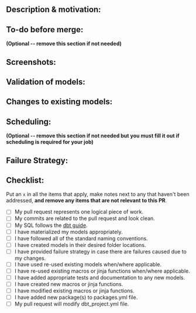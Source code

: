 ## Description & motivation: 
<!--
Describe your changes, and why you're making them. Is this linked to an open Jira ticket, or another pull request? Link it here.
-->


## To-do before merge:
**(Optional -- remove this section if not needed)**
<!--
Include any notes about things that need to happen before this PR is merged.
-->


## Screenshots:
<!--
Include screenshot(s) of the relevant section of the updated DAG. You can access your version of the DAG by running `dbt docs generate && dbt docs serve`.
-->


## Validation of models:
<!--
Include any output that confirms that the models do what is expected. This might be a link to an in-development dashboard in Tableau or BI tool, or a query that compares an existing model with a new one, or output of `dbt build` command execution.
-->


## Changes to existing models:
<!--
Include this section if you are changing any existing models. Link any related pull requests on Tableau or BI tool, or instructions for merge (e.g. whether old models should be dropped after merge, or whether a full-refresh run is required)
-->


## Scheduling:
**(Optional -- remove this section if not needed but you must fill it out if scheduling is required for your job)**
<!--
When it is time to fill this out it will, in all likelihood, require input and assistance from those who provided the initial requirements as well as those maintaining production and scheduling in order to determine all that is required here. 
In general, this should provide details like:

>Job #1 logical Name  `  `
>
>What is the dbt command to run your pipeline?  `  `
>
>Is this a new job?  `Yes/No`
>
>Is this job part of the daily critical processing window?  `Yes/No`
>
>What should be the frequency of this job run?  `daily/weekly/other(provide details if necessary)`
>
>Provide specific job start time, if applicable.  `  `
>
>What are its prerequisites?  `  `
>
>List the jobs (logical or physical) that job #1 is dependent upon, if any.  `  `
>
>List any existing jobs (logical or physical) that Job #1 is to be a pre-requisite for, if any.  `  `
>
>Expected job run time (best approximation)  `  `
-->


## Failure Strategy:
<!--
Include action required to resolve the issue if your changes cause production failure. _e.g.: revert this merge request to return branch to its previous state_
-->


## Checklist:
<!--
This checklist is mostly useful as a reminder of small things that can easily be forgotten – it is meant as a helpful tool rather than hoops to jump through.
-->
Put an `x` in all the items that apply, make notes next to any that haven't been addressed, **and remove any items that are not relevant to this PR**.

- [ ] My pull request represents one logical piece of work.
- [ ] My commits are related to the pull request and look clean.
- [ ] My SQL follows the [dbt guide](https://postholdings.sharepoint.com/:b:/r/sites/PHI/shares/IT/decision_science/Shared%20Documents/Operating%20Companies%20-%20Shared/ENT%20-%20Shared/Self%20Service/Analytic%20Technologies/dbt%20Training%20%26%20Documents/dbt%20User%20Guide.pdf?csf=1&web=1&e=8OlkX6).
- [ ] I have materialized my models appropriately.
- [ ] I have followed all of the standard naming conventions.
- [ ] I have created models in their desired folder locations.
- [ ] I have provided failure strategy in case there are failures caused due to my changes.
- [ ] I have used re-used existing models when/where applicable.
- [ ] I have re-used existing macros or jinja functions when/where applicable.
- [ ] I have added appropriate tests and documentation to any new models.
- [ ] I have created new macros or jinja functions.
- [ ] I have modified existing macros or jinja functions.
- [ ] I have added new package(s) to packages.yml file.
- [ ] My pull request will modify dbt_project.yml file.